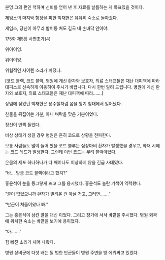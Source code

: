 분명 그의 편인 척하며 신뢰를 얻어 낸 후 자료를 날름하는 게 목표였을 것이다.

제임스의 마지막 함정을 피한 박재현은 유유히 숙소로 돌아갔다.

제임스, 당신이 아무리 발버둥 쳐도 결국 내 손바닥 안이야.

175화 제5장 사면초가(4)

위이이잉.

위이이잉.

위협적인 사이렌 소리가 퍼졌다.

[코드 블랙, 코드 블랙, 병원에 계신 환자와 보호자, 의료 스태프들은 재난 대피책에 따라 대피소로 신속하게 이동하여 주시기 바랍니다. 다시 한번 알려 드립니다. 병원에 계신 환자와 보호자, 의료 스태프들은 재난 대피책에 따라…….]

상념에 젖었던 박재현은 용수철처럼 몸을 튕겨 침대에서 일어났다.

찬물을 뒤집어쓴 기분, 아니 벼락을 맞은 기분이었다.

정신이 번쩍 들었다.

비상 상태가 생길 경우 병원은 흔히 코드로 상황을 전파한다.

보통 사람들도 많이 들어 봤을 코드 블루는 심장마비 환자가 발생했을 경우고, 화재 시에는 코드 레드가 발생한다. 그런데 이번 코드는 무려 블랙이었다.

온몸의 세포 하나하나가 다 깨어나도 이상하지 않을 긴급 사태였다.

“바… 방금 코드 블랙이라고 했지?”

홍윤석이 눈을 동그랗게 뜨고 그를 응시했다. 홍윤석도 놀란 기색이 역력했다.

“콜이 없었으니까 환자가 밀려온 건 아닐 거고, 그러면…….”

“반군이 쳐들어왔나 봐.”

그는 홍윤석이 삼킨 말을 대신 이었다. 그리고 창가에 서서 바깥을 주시했다. 병원 외곽에 위치한 숙소는 바깥을 보기에 용이했다.

“아…….”

힘 빠진 소리가 새어 나왔다.

병원 상비군에 다섯 배는 될 법한 반군들이 병원 주변을 빙 에워싸고 있었다.